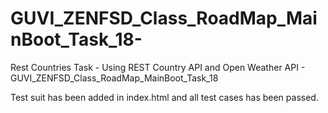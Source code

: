 # GUVI_ZENFSD_Class_RoadMap_MainBoot_Task_18-
Rest Countries Task - Using REST Country API and Open Weather API - GUVI_ZENFSD_Class_RoadMap_MainBoot_Task_18


Test suit has been added in index.html and all test cases has been passed.
